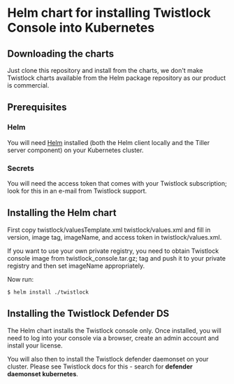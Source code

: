 # Helm chart for installing Twistlock Console into Kubernetes 

## Downloading the charts

Just clone this repository and install from the charts, we don't make Twistlock charts available from the Helm package repository as our product is commercial.

## Prerequisites

### Helm 

You will need [Helm](https://helm.sh/) installed (both the Helm client locally and the Tiller server component) on your Kubernetes cluster. 

### Secrets

You will need the access token that comes with your Twistlock subscription; look for this in an e-mail from Twistlock support.

## Installing the Helm chart

First copy twistlock/valuesTemplate.xml twistlock/values.xml 
and fill in version, image tag, imageName, and  access token in twistlock/values.xml.

If you want to use your own private registry, you need to obtain Twistlock console image from twistlock_console.tar.gz; tag and push it to your private registry and then set imageName appropriately.

Now run:

	$ helm install ./twistlock

## Installing the Twistlock Defender DS

The Helm chart installs the Twistlock console only.  Once installed, you will need to log into your console via a browser, create an admin account and install your license.

You will also then to install the Twistlock defender daemonset on your cluster. Please see Twistlock docs for this - search for **defender daemonset kubernetes**.


